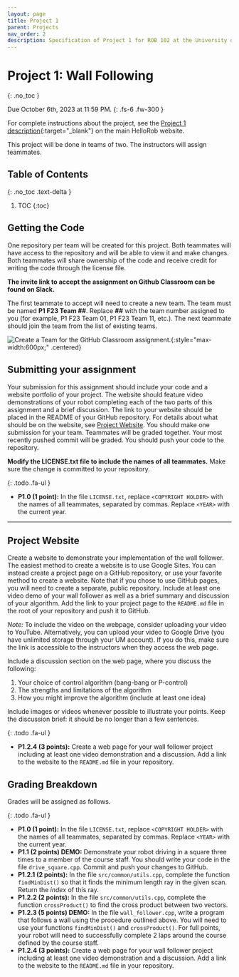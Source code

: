 ```yaml
---
layout: page
title: Project 1
parent: Projects
nav_order: 2
description: Specification of Project 1 for ROB 102 at the University of Michigan.
---
```


# Project 1: Wall Following
{: .no_toc }

Due October 6th, 2023 at 11:59 PM.
{: .fs-6 .fw-300 }

For complete instructions about the project, see the [Project 1 description](https://hellorob.org/projects/p1){:target="_blank"} on the main HelloRob website.

This project will be done in teams of two. The instructors will assign teammates.

## Table of Contents
{: .no_toc .text-delta }

1. TOC
{:toc}

## Getting the Code

One repository per team will be created for this project. Both teammates will have access to the repository and will be able to view it and make changes.
Both teammates will share ownership of the code and receive credit for writing the code through the license file.

**The invite link to accept the assignment on Github Classroom can be found on Slack.**

The first teammate to accept will need to create a new team. The team must be named **P1 F23 Team &#35;&#35;**.  Replace **&#35;&#35;** with the team number assigned to you (for example, P1 F23 Team 01, P1 F23 Team 11, etc.). The next teammate should join the team from the list of existing teams.

![Create a Team for the GitHub Classroom assignment.](/assets/images/p1/git_create_team.png){:style="max-width:600px;" .centered}

## Submitting your assignment
Your submission for this assignment should include your code and a website portfolio of your project.
The website should feature video demonstrations of your robot completing each of the two parts of this assignment and a brief discussion.
The link to your website should be placed in the README of your GitHub repository.
For details about what should be on the website, see [Project Website](#project-website).
You should make one submission for your team. Teammates will be graded together.
Your most recently pushed commit will be graded. You should push your code to the repository.

**Modify the LICENSE.txt file to include the names of all teammates.** Make sure the change is committed
to your repository.

{: .todo .fa-ul }
* <span class="fa-li"><i class="fa-solid fa-laptop-code"></i></span> **P1.0 (1 point):** In the file `LICENSE.txt`, replace `<COPYRIGHT HOLDER>` with the names of all teammates, separated by commas. Replace `<YEAR>` with the current year.

---

## Project Website

Create a website to demonstrate your implementation of the wall follower. The easiest method to create a website is to use Google Sites. You can instead create a project page on a GitHub repository, or use your favorite method to create a website. Note that if you chose to use GitHub pages, you will need to create a separate, public repository. Include at least one video demo of your wall follower as well as a brief summary and discussion of your algorithm. Add the link to your project page to the `README.md` file in the root of your repository and push it to GitHub.

*Note:* To include the video on the webpage, consider uploading your video to YouTube. Alternatively, you can upload your video to Google Drive (you have unlimited storage through your UM account). If you do this, make sure the link is accessible to the instructors when they access the web page.

Include a discussion section on the web page, where you discuss the following:
1. Your choice of control algorithm (bang-bang or P-control)
2. The strengths and limitations of the algorithm
3. How you might improve the algorithm (include at least one idea)

Include images or videos whenever possible to illustrate your points. Keep the discussion brief: it should be no longer than a few sentences.

{: .todo .fa-ul }
* <span class="fa-li"><i class="fa-solid fa-laptop-code"></i></span> **P1.2.4 (3 points):** Create a web page for your wall follower project including at least one video demonstration and a discussion. Add a link to the website to the `README.md` file in your repository.

## Grading Breakdown

Grades will be assigned as follows.

{: .todo .fa-ul }
* <span class="fa-li"><i class="fa-solid fa-laptop-code"></i></span>
      **P1.0 (1 point):**
      In the file <code>LICENSE.txt</code>, replace <code>&lt;COPYRIGHT HOLDER&gt;</code> with the names of all teammates, separated by commas. Replace <code>&lt;YEAR&gt;</code> with the current year.
* <span class="fa-li"><i class="fa-solid fa-laptop-code"></i></span>
    **P1.1 (2 points) DEMO:**
    Demonstrate your robot driving in a square three times to a member of the course staff.
    You should write your code in the file <code>drive_square.cpp</code>.
    Commit and push your changes to GitHub.
* <span class="fa-li"><i class="fa-solid fa-laptop-code"></i></span>
    **P1.2.1 (2 points):**
    In the file <code>src/common/utils.cpp</code>, complete the function <code>findMinDist()</code> so that it finds the minimum length ray in the given scan. Return the <em>index</em> of this ray.
* <span class="fa-li"><i class="fa-solid fa-laptop-code"></i></span>
    **P1.2.2 (2 points):**
    In the file <code>src/common/utils.cpp</code>, complete the function <code>crossProduct()</code> to find the cross product between two vectors.
* <span class="fa-li"><i class="fa-solid fa-laptop-code"></i></span>
    **P1.2.3 (5 points) DEMO:**
    In the file <code>wall_follower.cpp</code>, write a program that follows a wall using the procedure outlined above.
    You will need to use your functions <code>findMinDist()</code> and <code>crossProduct()</code>.
    For full points, your robot will need to successfully complete 2 laps around the course defined by the course staff.
* <span class="fa-li"><i class="fa-solid fa-laptop-code"></i></span>
    **P1.2.4 (3 points):**
    Create a web page for your wall follower project including at least one video demonstration and a discussion.
    Add a link to the website to the <code>README.md</code> file in your repository.